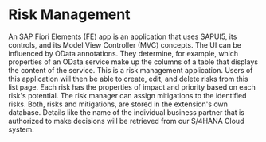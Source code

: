 # Risk Management
An SAP Fiori Elements (FE) app is an application that uses SAPUI5, its controls, and its Model View Controller (MVC) concepts.
The UI can be influenced by OData annotations. They determine, for example, which properties of an OData service make up the columns of a table that displays the content of the service.
This is a risk management application.
Users of this application will then be able to create, edit, and delete risks from this list page. Each risk has the properties of impact and priority based on each risk's potential.
The risk manager can assign mitigations to the identified risks. Both, risks and mitigations, are stored in the extension's own database. Details like the name of the individual business partner that is authorized to make decisions will be retrieved from our S/4HANA Cloud system.
